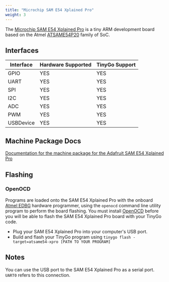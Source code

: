 ```yaml
---
title: "Microchip SAM E54 Xplained Pro"
weight: 3
---
```


The [Microchip SAM E54 Xplained Pro](https://www.microchip.com/developmenttools/productdetails/atsame54-xpro) is a tiny ARM development board based on the Atmel [ATSAME54P20](https://www.microchip.com/wwwproducts/en/ATSAME54P20A) family of SoC.

## Interfaces

| Interface | Hardware Supported | TinyGo Support |
| --------- | ------------- | ----- |
| GPIO      | YES | YES |
| UART      | YES | YES |
| SPI       | YES | YES |
| I2C       | YES | YES |
| ADC       | YES | YES |
| PWM       | YES | YES |
| USBDevice | YES | YES |

## Machine Package Docs

[Documentation for the machine package for the Adafruit SAM E54 Xplained Pro](../machine/atsame54-xpro)

## Flashing

### OpenOCD

Programs are loaded onto the SAM E54 Xplained Pro with the onboard [Atmel EDBG](http://ww1.microchip.com/downloads/en/devicedoc/atmel-42096-microcontrollers-embedded-debugger_user-guide.pdf) hardware programmer, using the `openocd` command line utility program to perform the board flashing. You must install [OpenOCD](http://openocd.org/) before you will be able to flash the SAM E54 Xplained Pro board with your TinyGo code.

- Plug your SAM E54 Xplained Pro into your computer's USB port.
- Build and flash your TinyGo program using `tinygo flash -target=atsame54-xpro [PATH TO YOUR PROGRAM]`

## Notes

You can use the USB port to the SAM E54 Xplained Pro as a serial port. `UART0` refers to this connection.
